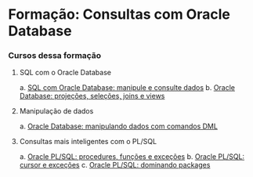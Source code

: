 # Formação: Consultas com Oracle Database

### Cursos dessa formação 

1. SQL com o Oracle Database
    
    a. [SQL com Oracle Database: manipule e consulte dados](https://cursos.alura.com.br/course/introducao-sql-oracle-manipule-consulte-dados)
    b. [Oracle Database: projeções, seleções, joins e views](https://cursos.alura.com.br/course/sql-oracle-projecoes-selecoes-joins-views)

2. Manipulação de dados

    a. [Oracle Database: manipulando dados com comandos DML](https://cursos.alura.com.br/course/manipulacao-dados-oracle-dml)

3. Consultas mais inteligentes com o PL/SQL

    a. [Oracle PL/SQL: procedures, funções e exceções](https://cursos.alura.com.br/course/oracle-pl-sql-procedures-funcoes-excecoes)
    b. [Oracle PL/SQL: cursor e exceções](https://cursos.alura.com.br/course/oracle-pl-sql-cursor-excecoes)
    c. [Oracle PL/SQL: dominando packages](https://cursos.alura.com.br/course/oracle-pl-sql-dominando-packages)

